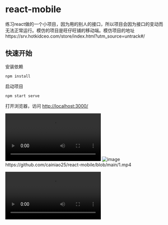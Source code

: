 # react-mobile
练习react做的一个小项目，因为用的别人的接口，所以项目会因为接口的变动而无法正常运行。模仿的项目是旺仔旺铺的移动端。模仿项目的地址https://srv.hotkidceo.com/store/index.html?utm_source=untrack#/

## 快速开始

安装依赖
```shell
npm install
```

启动项目
```shell
npm start serve
```

打开浏览器，访问 [http://localhost:3000/](http://localhost:3000)

<video src="https://github.com/cainiao25/react-mobile/blob/main/1.mp4"></video>
![image]([https://github.com/xuqian1994/HorizontalRuler/blob/master/app/src/main/screenshot/ruler.gif](https://github.com/cainiao25/react-mobile/blob/main/1.mp4))
https://github.com/cainiao25/react-mobile/blob/main/1.mp4

![](https://github.com/cainiao25/react-mobile/blob/main/1.mp4)
